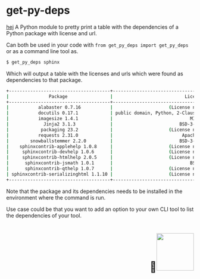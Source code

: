 # get-py-deps
[hej](https://teams.microsoft.com/l/message/19:39332e3b7d07494cb6538087dbf4b766@thread.tacv2/1709222249247?tenantId=41edc297-cc3a-4756-9da1-a9eb6b1ca80d&groupId=4698f074-afd7-43d1-9030-f8e023844d58&parentMessageId=1709222249247&teamName=Product%20Development&channelName=%F0%9F%93%A2%20Announcements%20%F0%9F%93%A2&createdTime=1709222249247)
A Python module to pretty print a table with the dependencies of a Python package with license and url.

Can both be used in your code with `from get_py_deps import get_py_deps` or as a command line tool as.

```bash
$ get_py_deps sphinx
```

Which will output a table with the licenses and urls which were found as dependencies to that package.

```bash
+--------------------------------------+--------------------------------------------------------------+-------------------------------------------+
|               Package                |                           License                            |                    Url                    |
+--------------------------------------+--------------------------------------------------------------+-------------------------------------------+
|           alabaster 0.7.16           |                     (License not found)                      |            (Homepage not found)           |
|           docutils 0.17.1            | public domain, Python, 2-Clause BSD, GPL 3 (see COPYING.txt) |      http://docutils.sourceforge.net/     |
|           imagesize 1.4.1            |                             MIT                              | https://github.com/shibukawa/imagesize_py |
|             Jinja2 3.1.3             |                         BSD-3-Clause                         |    https://palletsprojects.com/p/jinja/   |
|            packaging 23.2            |                     (License not found)                      |            (Homepage not found)           |
|           requests 2.31.0            |                          Apache 2.0                          |      https://requests.readthedocs.io      |
|        snowballstemmer 2.2.0         |                         BSD-3-Clause                         |  https://github.com/snowballstem/snowball |
|    sphinxcontrib-applehelp 1.0.8     |                     (License not found)                      |            (Homepage not found)           |
|     sphinxcontrib-devhelp 1.0.6      |                     (License not found)                      |            (Homepage not found)           |
|     sphinxcontrib-htmlhelp 2.0.5     |                     (License not found)                      |            (Homepage not found)           |
|      sphinxcontrib-jsmath 1.0.1      |                             BSD                              |           http://sphinx-doc.org/          |
|      sphinxcontrib-qthelp 1.0.7      |                     (License not found)                      |            (Homepage not found)           |
| sphinxcontrib-serializinghtml 1.1.10 |                     (License not found)                      |            (Homepage not found)           |
+--------------------------------------+--------------------------------------------------------------+-------------------------------------------+
```

Note that the package and its dependencies needs to be installed in the environment where the command is run.

Use case could be that you want to add an option to your own CLI tool to list the dependencies of your tool.

<p>
  <h1 align="right"><b>🦆<img src="" alt="" width="100"></h1>
</p>

